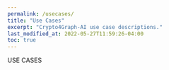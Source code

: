 ```yaml
---
permalink: /usecases/
title: "Use Cases"
excerpt: "Crypto4Graph-AI use case descriptions."
last_modified_at: 2022-05-27T11:59:26-04:00
toc: true
---
```


USE CASES